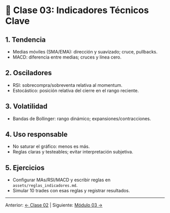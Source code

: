 # 🧭 Clase 03: Indicadores Técnicos Clave

## 1. Tendencia
- Medias móviles (SMA/EMA): dirección y suavizado; cruce, pullbacks.
- MACD: diferencia entre medias; cruces y línea cero.

## 2. Osciladores
- RSI: sobrecompra/sobreventa relativa al momentum.
- Estocástico: posición relativa del cierre en el rango reciente.

## 3. Volatilidad
- Bandas de Bollinger: rango dinámico; expansiones/contracciones.

## 4. Uso responsable
- No saturar el gráfico: menos es más.
- Reglas claras y testeables; evitar interpretación subjetiva.

## 5. Ejercicios
- Configurar MAs/RSI/MACD y escribir reglas en `assets/reglas_indicadores.md`.
- Simular 10 trades con esas reglas y registrar resultados.

---
Anterior: [← Clase 02](Clase_02_Patrones_Graficos_y_Formaciones.md) | Siguiente: [Módulo 03 →](../03_Analisis_Fundamental/README.md)
